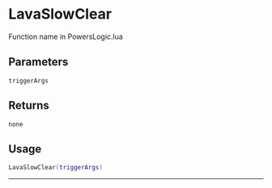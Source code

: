 # LavaSlowClear
Function name in PowersLogic.lua
## Parameters
`triggerArgs`
## Returns
`none`
## Usage
```lua
LavaSlowClear(triggerArgs)
```
---
